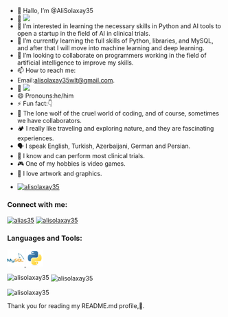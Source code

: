 - 👋 Hallo, I’m @AliSolaxay35
- 🏢 <img src="https://i.ibb.co/Css8XWNx/eba21615fa69.jpg" width="200">
- 👀 I’m interested in learning the necessary skills in Python and AI tools to open a startup in the field of AI in clinical trials.
- 🌱 I’m currently learning the full skills of Python, libraries, and MySQL, and after that I will move into machine learning and deep learning.
- 💞️ I’m looking to collaborate on programmers working in the field of artificial intelligence to improve my skills.
- 📫 How to reach me:
- Email:alisolaxay35wlt@gmail.com.
- 🩻 <img src="https://i.ibb.co/7N0JxkrX/f2f5cf552a36.png" width="200"> 
- 😄 Pronouns:he/him
- ⚡ Fun fact:👇
- 🐺 The lone wolf of the cruel world of coding, and of course, sometimes we have collaborators.
- 🏕️ I really like traveling and exploring nature, and they are fascinating experiences.
- 🗣️ I speak English, Turkish, Azerbaijani, German and Persian.
- 🔬 I know and can perform most clinical trials.
- 🎮 One of my hobbies is video games.
- 🎨 I love artwork and graphics.
- <p align="left"> <a href="https://github.com/ryo-ma/github-profile-trophy"><img src="https://github-profile-trophy.vercel.app/?username=alisolaxay35" alt="alisolaxay35" /></a> </p>

<h3 align="left">Connect with me:</h3>
<p align="left">
<a href="https://stackoverflow.com/users/alias35" target="blank"><img align="center" src="https://raw.githubusercontent.com/rahuldkjain/github-profile-readme-generator/master/src/images/icons/Social/stack-overflow.svg" alt="alias35" height="30" width="40" /></a>
<a href="https://kaggle.com/alisolaxay35" target="blank"><img align="center" src="https://raw.githubusercontent.com/rahuldkjain/github-profile-readme-generator/master/src/images/icons/Social/kaggle.svg" alt="alisolaxay35" height="30" width="40" /></a>
</p>

<h3 align="left">Languages and Tools:</h3>
<p align="left"> <a href="https://www.mysql.com/" target="_blank" rel="noreferrer"> <img src="https://raw.githubusercontent.com/devicons/devicon/master/icons/mysql/mysql-original-wordmark.svg" alt="mysql" width="40" height="40"/> </a> <a href="https://www.python.org" target="_blank" rel="noreferrer"> <img src="https://raw.githubusercontent.com/devicons/devicon/master/icons/python/python-original.svg" alt="python" width="40" height="40"/> </a> </p>

<p><img align="left" src="https://github-readme-stats.vercel.app/api/top-langs?username=alisolaxay35&show_icons=true&locale=en&layout=compact" alt="alisolaxay35" /></p>

<p>&nbsp;<img align="center" src="https://github-readme-stats.vercel.app/api?username=alisolaxay35&show_icons=true&locale=en" alt="alisolaxay35" /></p>

<p><img align="center" src="https://github-readme-streak-stats.herokuapp.com/?user=alisolaxay35&" alt="alisolaxay35" /></p>
Thank you for reading my README.md profile,🙏.

<!---
AliSolaxay35/AliSolaxay35 is a ✨ special ✨ repository because its `README.md` (this file) appears on your GitHub profile.
You can click the Preview link to take a look at your changes.
--->
